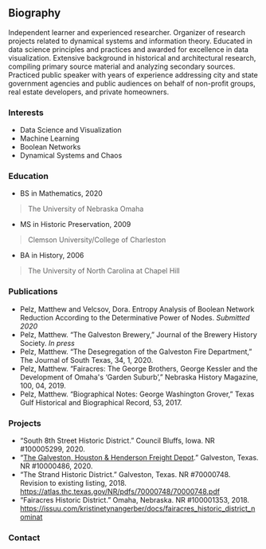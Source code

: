 ## Biography

Independent learner and experienced researcher. Organizer of research projects related to dynamical systems and information theory. Educated in data science principles and practices and awarded for excellence in data visualization. Extensive background in historical and architectural research, compiling primary source material and analyzing secondary sources. Practiced public speaker with years of experience addressing city and state government agencies and public audiences on behalf of non-profit groups, real estate developers, and private homeowners.

### Interests
- Data Science and Visualization
- Machine Learning
- Boolean Networks
- Dynamical Systems and Chaos

### Education
- BS in Mathematics, 2020
> The University of Nebraska Omaha		   
- MS in Historic Preservation, 2009
> Clemson University/College of Charleston
- BA in History, 2006
> The University of North Carolina at Chapel Hill

### Publications
- Pelz, Matthew and Velcsov, Dora. Entropy Analysis of Boolean Network Reduction According to the Determinative Power of Nodes. *Submitted 2020*
- Pelz, Matthew. “The Galveston Brewery,” Journal of the Brewery History Society. *In press*
- Pelz, Matthew. “The Desegregation of the Galveston Fire Department,” The Journal of South Texas, 34, 1, 2020.
- Pelz, Matthew. “Fairacres: The George Brothers, George Kessler and the Development of Omaha's ‘Garden Suburb’,” Nebraska History Magazine, 100, 04, 2019.
- Pelz, Matthew. “Biographical Notes: George Washington Grover,” Texas Gulf Historical and Biographical Record, 53, 2017. 

### Projects
- “South 8th Street Historic District.” Council Bluffs, Iowa. NR #100005299, 2020.
- “[The Galveston, Houston & Henderson Freight Depot](https://atlas.thc.texas.gov/NR/pdfs/100004866/100004866.pdf).” Galveston, Texas. NR #10000486, 2020. 
- “The Strand Historic District.” Galveston, Texas. NR #70000748. Revision to existing listing, 2018. https://atlas.thc.texas.gov/NR/pdfs/70000748/70000748.pdf
- “Fairacres Historic District.” Omaha, Nebraska. NR #100001353, 2018. https://issuu.com/kristinetynangerber/docs/fairacres_historic_district_nominat


### Contact
